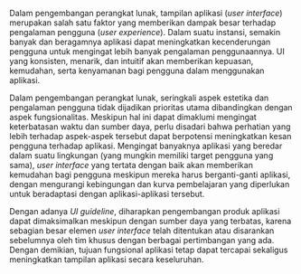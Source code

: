 Dalam pengembangan perangkat lunak, tampilan aplikasi (*user interface*) merupakan salah satu faktor yang memberikan dampak besar terhadap pengalaman pengguna (*user experience*). Dalam suatu instansi, semakin banyak dan beragamnya aplikasi dapat meningkatkan kecenderungan pengguna untuk mengingat lebih banyak pengalaman penggunaannya. UI yang konsisten, menarik, dan intuitif akan memberikan kepuasan, kemudahan, serta kenyamanan bagi pengguna dalam menggunakan aplikasi.

Dalam pengembangan perangkat lunak, seringkali aspek estetika dan pengalaman pengguna tidak dijadikan prioritas utama dibandingkan dengan aspek fungsionalitas. Meskipun hal ini dapat dimaklumi mengingat keterbatasan waktu dan sumber daya, perlu disadari bahwa perhatian yang lebih terhadap aspek-aspek tersebut dapat berpotensi meningkatkan kesan pengguna terhadap aplikasi. Mengingat banyaknya aplikasi yang beredar dalam suatu lingkungan (yang mungkin memiliki target pengguna yang sama), *user interface* yang tertata dengan baik akan memberikan kemudahan bagi pengguna meskipun mereka harus berganti-ganti aplikasi, dengan mengurangi kebingungan dan kurva pembelajaran yang diperlukan untuk beradaptasi dengan aplikasi-aplikasi tersebut.

Dengan adanya *UI guideline*, diharapkan pengembangan produk aplikasi dapat dimaksimalkan meskipun dengan sumber daya yang terbatas, karena sebagian besar elemen *user interface* telah ditentukan atau disarankan sebelumnya oleh tim khusus dengan berbagai pertimbangan yang ada. Dengan demikian, tujuan fungsional aplikasi tetap dapat tercapai sekaligus meningkatkan tampilan aplikasi secara keseluruhan.
